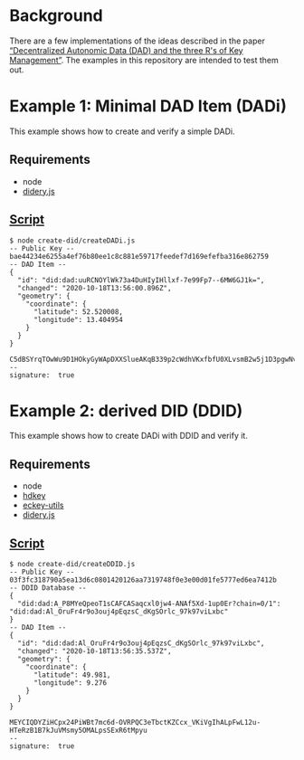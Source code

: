 Background
==========

There are a few implementations of the ideas described in the paper [“Decentralized Autonomic Data (DAD) and the three R's of Key Management”](https://github.com/WebOfTrustInfo/rebooting-the-web-of-trust-spring2018/blob/master/final-documents/DecentralizedAutonomicData.md). The examples in this repository are intended to test them out.

Example 1: Minimal DAD Item (DADi)
======================

This example shows how to create and verify a simple DADi.

Requirements 
------------

* node
* [didery.js](https://github.com/reputage/didery.js)

[Script](create-did/createDADi.js)
------
```
$ node create-did/createDADi.js
-- Public Key --
bae44234e6255a4ef76b80ee1c8c881e59717feedef7d169efefba316e862759
-- DAD Item --
{
  "id": "did:dad:uuRCNOYlWk73a4DuHIyIHllxf-7e99Fp7--6MW6GJ1k=",
  "changed": "2020-10-18T13:56:00.896Z",
  "geometry": {
    "coordinate": {
      "latitude": 52.520008,
      "longitude": 13.404954
    }
  }
}

C5dBSYrqTOwWu9D1HOkyGyWApDXXSlueAKqB339p2cWdhVKxfbfU0XLvsmB2w5j1D3pgwNvXGFTO4CG8VTpHDg==
--
signature:  true
```
Example 2: derived DID (DDID)
======================

This example shows how to create DADi with DDID and verify it.

Requirements 
------------

* node
* [hdkey](https://github.com/cryptocoinjs/hdkey)
* [eckey-utils](https://github.com/tibetty/eckey-utils)
* [didery.js](https://github.com/reputage/didery.js)

[Script](create-did/createDDID.js)
------
```
$ node create-did/createDDID.js
-- Public Key --
03f3fc318790a5ea13d6c0801420126aa7319748f0e3e00d01fe5777ed6ea7412b
-- DDID Database --
{
  "did:dad:A_P8MYeQpeoT1sCAFCASaqcxl0jw4-ANAf5Xd-1up0Er?chain=0/1": "did:dad:Al_OruFr4r9o3ouj4pEqzsC_dKgSOrlc_97k97viLxbc"
}
-- DAD Item --
{
  "id": "did:dad:Al_OruFr4r9o3ouj4pEqzsC_dKgSOrlc_97k97viLxbc",
  "changed": "2020-10-18T13:56:35.537Z",
  "geometry": {
    "coordinate": {
      "latitude": 49.981,
      "longitude": 9.276
    }
  }
}

MEYCIQDYZiHCpx24PiWBt7mc6d-OVRPQC3eTbctKZCcx_VKiVgIhALpFwL12u-HTeRzB1B7kJuVMsmy5OMALpsSExR6tMpyu
--
signature:  true
```
